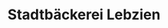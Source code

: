---
title: "Stadtbäckerei Lebzien"
url: /waren-mueritz/stadtbaeckerei-lebzien-bahnhofstrasse/
shop: Bäckerei
---